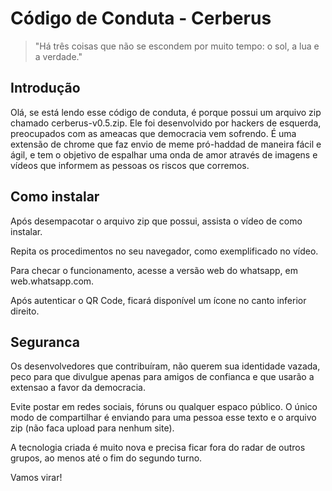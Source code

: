 # Código de Conduta - Cerberus

> "Há três coisas que não se escondem por muito tempo: o sol, a lua e a verdade."

## Introdução

Olá, se está lendo esse código de conduta, é porque possui um arquivo zip chamado cerberus-v0.5.zip.
Ele foi desenvolvido por hackers de esquerda, preocupados com as ameacas que democracia vem sofrendo.
É uma extensão de chrome que faz envio de meme pró-haddad de maneira fácil e ágil, e tem o objetivo de espalhar uma onda de amor através de imagens e vídeos que informem as pessoas os riscos que corremos.

## Como instalar

Após desempacotar o arquivo zip que possui, assista o vídeo de como instalar.

Repita os procedimentos no seu navegador, como exemplificado no vídeo.

Para checar o funcionamento, acesse a versão web do whatsapp, em web.whatsapp.com.

Após autenticar o QR Code, ficará disponível um ícone no canto inferior direito.

## Seguranca

Os desenvolvedores que contribuíram, não querem sua identidade vazada, peco para que divulgue apenas para amigos de confianca e que usarão a extensao a favor da democracia.

Evite postar em redes sociais, fóruns ou qualquer espaco público. O único modo de compartilhar é enviando para uma pessoa esse texto e o arquivo zip (não faca upload para nenhum site).

A tecnologia criada é muito nova e precisa ficar fora do radar de outros grupos, ao menos até o fim do segundo turno.

Vamos virar!
